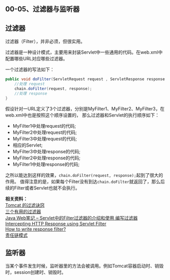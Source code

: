 00-05、过滤器与监听器
---

## 过滤器
过滤器（Filter），并非必须，但很实用。

过滤器是一种设计模式，主要用来封装Servlet中一些通用的代码。在web.xml中配置哪些URL对应哪些过滤器。

一个过滤器的写法如下：
```java
public void doFilter(ServletRequest request , ServletResponse response , FilterChain chain) {
    //处理 request
    chain.doFilter(request, response);
    //处理 response
}
```

假设针对一URL定义了3个过滤器，分别是MyFilter1、MyFilter2、MyFilter3，在web.xml中也是按照这个顺序设置的，
那么过滤器和Servlet的执行顺序如下：

* MyFilter1中处理request的代码;
* MyFilter2中处理request的代码;
* MyFilter3中处理request的代码;
* 相应的Servlet;
* MyFilter3中处理response的代码;
* MyFilter2中处理response的代码;
* MyFilter1中处理response的代码;

之所以能达到这样的效果，`chain.doFilter(request, response);`起到了很大的作用。
值得注意的是，如果每个Filter没有到达`chain.doFilter`就返回了，那么后续的Filter或者Servlet也就不会执行。

**相关资料：**  
[Tomcat 的过滤诀窍](http://www.ibm.com/developerworks/cn/java/j-tomcat/)  
[三个有用的过滤器](http://www.iteye.com/topic/185094)  
[Java Web笔记 – Servlet中的Filter过滤器的介绍和使用 编写过滤器](http://www.itzhai.com/java-web-notes-servlet-filters-in-the-filter-writing-the-introduction-and-use-of-filters.html#read-more)  
[Intercepting HTTP Response using Servlet Filter](https://punekaramit.wordpress.com/2010/03/16/intercepting-http-response-using-servlet-filter/)  
[How to write response filter?](http://stackoverflow.com/questions/5634477/how-to-write-response-filter)  
[责任链模式](http://www.runoob.com/design-pattern/chain-of-responsibility-pattern.html)  

## 监听器
当某个事件发生时候，监听器里的方法会被调用。例如Tomcat容器启动时、销毁时，session创建时、销毁时。
